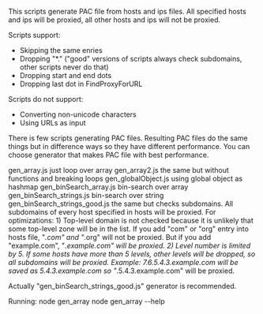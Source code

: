 This scripts generate PAC file from hosts and ips files. All specified hosts and ips will be
proxied, all other hosts and ips will not be proxied.

Scripts support:
- Skipping the same enries
- Dropping "*." ("good" versions of scripts always check subdomains, other scripts never do that)
- Dropping start and end dots
- Dropping last dot in FindProxyForURL

Scripts do not support:
- Converting non-unicode characters
- Using URLs as input



There is few scripts generating PAC files. Resulting PAC files do the same things but in difference
ways so they have different performance. You can choose generator that makes PAC file with best
performance.

gen_array.js                  just loop over array
gen_array2.js                 the same but without functions and breaking loops
gen_globalObject.js           using global object as hashmap
gen_binSearch_array.js        bin-search over array
gen_binSearch_strings.js      bin-search over string
gen_binSearch_strings_good.js the same but checks subdomains. All subdomains of every host specified
                              in hosts will be proxied. For optimizations:
                              1) Top-level domain is not checked because it is unlikely that some
                                 top-level zone will be in the list. If you add "com" or "org" entry
                                 into hosts file, "*.com" and "*.org" will not be proxied. But if
                                 you add "example.com", "*.example.com" will be proxied.
                              2) Level number is limited by 5. If some hosts have more than 5
                                 levels, other levels will be dropped, so all subdomains will be
                                 proxied. Example: 7.6.5.4.3.example.com will be saved as
                                 5.4.3.example.com so "*.5.4.3.example.com" will be proxied.

Actually "gen_binSearch_strings_good.js" generator is recommended.



Running:
node gen_array
node gen_array --help
